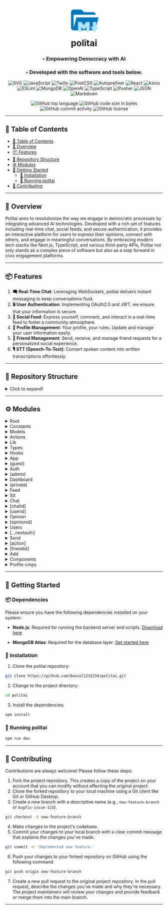 <div align="center">
<h1 align="center">
<img src="https://raw.githubusercontent.com/PKief/vscode-material-icon-theme/ec559a9f6bfd399b82bb44393651661b08aaf7ba/icons/folder-markdown-open.svg" width="100" />
<br>politai
</h1>
<h3>◦ Empowering Democracy with AI</h3>
<h3>◦ Developed with the software and tools below.</h3>

<p align="center">
<img src="https://img.shields.io/badge/SVG-FFB13B.svg?style&logo=SVG&logoColor=black" alt="SVG" />
<img src="https://img.shields.io/badge/JavaScript-F7DF1E.svg?style&logo=JavaScript&logoColor=black" alt="JavaScript" />
<img src="https://img.shields.io/badge/Twilio-F22F46.svg?style&logo=Twilio&logoColor=white" alt="Twilio" />
<img src="https://img.shields.io/badge/PostCSS-DD3A0A.svg?style&logo=PostCSS&logoColor=white" alt="PostCSS" />
<img src="https://img.shields.io/badge/Autoprefixer-DD3735.svg?style&logo=Autoprefixer&logoColor=white" alt="Autoprefixer" />
<img src="https://img.shields.io/badge/React-61DAFB.svg?style&logo=React&logoColor=black" alt="React" />
<img src="https://img.shields.io/badge/Axios-5A29E4.svg?style&logo=Axios&logoColor=white" alt="Axios" />

<img src="https://img.shields.io/badge/ESLint-4B32C3.svg?style&logo=ESLint&logoColor=white" alt="ESLint" />
<img src="https://img.shields.io/badge/MongoDB-47A248.svg?style&logo=MongoDB&logoColor=white" alt="MongoDB" />
<img src="https://img.shields.io/badge/OpenAI-412991.svg?style&logo=OpenAI&logoColor=white" alt="OpenAI" />
<img src="https://img.shields.io/badge/TypeScript-3178C6.svg?style&logo=TypeScript&logoColor=white" alt="TypeScript" />
<img src="https://img.shields.io/badge/Pusher-300D4F.svg?style&logo=Pusher&logoColor=white" alt="Pusher" />
<img src="https://img.shields.io/badge/JSON-000000.svg?style&logo=JSON&logoColor=white" alt="JSON" />
<img src="https://img.shields.io/badge/Markdown-000000.svg?style&logo=Markdown&logoColor=white" alt="Markdown" />
</p>
<img src="https://img.shields.io/github/languages/top/Daniel1231234/politai?style&color=5D6D7E" alt="GitHub top language" />
<img src="https://img.shields.io/github/languages/code-size/Daniel1231234/politai?style&color=5D6D7E" alt="GitHub code size in bytes" />
<img src="https://img.shields.io/github/commit-activity/m/Daniel1231234/politai?style&color=5D6D7E" alt="GitHub commit activity" />
<img src="https://img.shields.io/github/license/Daniel1231234/politai?style&color=5D6D7E" alt="GitHub license" />
</div>

---

## 📖 Table of Contents
- [📖 Table of Contents](#-table-of-contents)
- [📍 Overview](#-overview)
- [📦 Features](#-features)
- [📂 Repository Structure](#-repository-structure)
- [⚙️ Modules](#-modules)
- [🚀 Getting Started](#-getting-started)
    - [🔧 Installation](#-installation)
    - [🤖 Running politai](#-running-politai)
- [🤝 Contributing](#-contributing)

---


## 📍 Overview

Politai aims to revolutionize the way we engage in democratic processes by integrating advanced AI technologies. Developed with a rich set of features including real-time chat, social feeds, and secure authentication, it provides an interactive platform for users to express their opinions, connect with others, and engage in meaningful conversations. By embracing modern tech stacks like Next.js, TypeScript, and various third-party APIs, Politai not only stands as a complex piece of software but also as a step forward in civic engagement platforms.


---

## 📦 Features

1. **🗨 Real-Time Chat**: Leveraging WebSockets, politai delivers instant messaging to keep conversations fluid.
2. **🔒 User Authentication**: Implementing OAuth2.0 and JWT, we ensure that your information is secure.
3. **📣 Social Feed**: Express yourself, comment, and interact in a real-time feed to foster a community atmosphere.
4. **👤 Profile Management**: Your profile, your rules. Update and manage your user information easily.
5. **👫 Friend Management**: Send, receive, and manage friend requests for a personalized social experience.
6. **🎙 STT (Speech-To-Text)**: Convert spoken content into written transcriptions effortlessly.


---


## 📂 Repository Structure

<details closed><summary>Click to expand!</summary>

```sh
└── politai/
    ├── .eslintrc.json
    ├── .gitignore
    ├── README.md
    ├── next.config.js
    ├── package-lock.json
    ├── package.json
    ├── postcss.config.js
    ├── public/
    │   ├── images/
    │   │   ├── hero.png
    │   │   └── placeholder.jpg
    │   ├── next.svg
    │   └── vercel.svg
    ├── src/
    │   ├── actions/
    │   │   └── index.ts
    │   ├── app/
    │   │   ├── (admin)/
    │   │   │   ├── dashboard/
    │   │   │   │   └── page.tsx
    │   │   │   └── layout.tsx
    │   │   ├── (guest)/
    │   │   │   ├── auth/
    │   │   │   │   └── page.tsx
    │   │   │   └── layout.tsx
    │   │   ├── (private)/
    │   │   │   ├── chat/
    │   │   │   │   ├── [chatId]/
    │   │   │   │   │   ├── loading.tsx
    │   │   │   │   │   └── page.tsx
    │   │   │   │   ├── loading.tsx
    │   │   │   │   └── page.tsx
    │   │   │   ├── feed/
    │   │   │   │   ├── loading.tsx
    │   │   │   │   └── page.tsx
    │   │   │   ├── layout.tsx
    │   │   │   ├── profile/
    │   │   │   │   └── [userId]/
    │   │   │   │       ├── loading.tsx
    │   │   │   │       └── page.tsx
    │   │   │   └── stt/
    │   │   │       ├── loading.tsx
    │   │   │       └── page.tsx
    │   │   ├── api/
    │   │   │   ├── auth/
    │   │   │   │   ├── [...nextauth]/
    │   │   │   │   │   └── route.ts
    │   │   │   │   └── users/
    │   │   │   │       └── route.ts
    │   │   │   ├── chat/
    │   │   │   │   ├── message/
    │   │   │   │   │   └── send/
    │   │   │   │   │       └── route.ts
    │   │   │   │   └── route.ts
    │   │   │   ├── friends/
    │   │   │   │   ├── [action]/
    │   │   │   │   │   └── route.ts
    │   │   │   │   ├── add/
    │   │   │   │   │   └── route.ts
    │   │   │   │   └── remove/
    │   │   │   │       └── [friendId]/
    │   │   │   │           └── route.ts
    │   │   │   └── opinion/
    │   │   │       ├── comment/
    │   │   │       │   └── [opinionId]/
    │   │   │       │       └── route.ts
    │   │   │       └── route.ts
    │   │   ├── favicon.ico
    │   │   ├── globals.css
    │   │   ├── layout.tsx
    │   │   └── page.tsx
    │   ├── components/
    │   │   ├── AddFriendButton.tsx
    │   │   ├── AddOpinionModal.tsx
    │   │   ├── AppFooter.tsx
    │   │   ├── AppLogo.tsx
    │   │   ├── AuthProvider.tsx
    │   │   ├── Button.tsx
    │   │   ├── ChatInput.tsx
    │   │   ├── ContextMenu.tsx
    │   │   ├── Divider.tsx
    │   │   ├── EmojiPick.tsx
    │   │   ├── EmptyState.tsx
    │   │   ├── FeedHeader.tsx
    │   │   ├── FriendRequestPreviewModal.tsx
    │   │   ├── GoogleSignin.tsx
    │   │   ├── ImgContainer.tsx
    │   │   ├── Input.tsx
    │   │   ├── ManageChat.tsx
    │   │   ├── MenuDropdown.tsx
    │   │   ├── Messages.tsx
    │   │   ├── MobileFeedLayout.tsx
    │   │   ├── NewOpinionInput.tsx
    │   │   ├── OpinionList.tsx
    │   │   ├── OpinionPreview.tsx
    │   │   ├── ProfileHeader.tsx
    │   │   ├── Providers.tsx
    │   │   ├── RemoveChatBtn.tsx
    │   │   ├── SidebarChatList.tsx
    │   │   ├── SignoutButton.tsx
    │   │   ├── Stt.tsx
    │   │   ├── UpdateProfile.tsx
    │   │   └── profile-cmps/
    │   │       ├── About.tsx
    │   │       ├── Friends.tsx
    │   │       ├── OpinionItem.tsx
    │   │       ├── Opinions.tsx
    │   │       └── ProfileContent.tsx
    │   ├── constants/
    │   │   └── index.ts
    │   ├── hooks/
    │   │   ├── useFriendRequests.ts
    │   │   ├── useOnClickOutside.ts
    │   │   └── useScrollPosition.ts
    │   ├── lib/
    │   │   ├── aws.ts
    │   │   ├── db.ts
    │   │   ├── pusher.ts
    │   │   ├── twilio.ts
    │   │   └── utils.ts
    │   ├── models/
    │   │   ├── chat.ts
    │   │   ├── comment.ts
    │   │   ├── index.ts
    │   │   ├── like.ts
    │   │   ├── opinion.ts
    │   │   └── user.ts
    │   └── types/
    │       └── index.d.ts
    ├── tailwind.config.ts
    └── tsconfig.json
```
</details>


---

## ⚙️ Modules

<details closed><summary>Root</summary>

| File                                                                                        | Summary                                                                                                                                                                                                                                                                                                                            |
| ---                                                                                         | ---                                                                                                                                                                                                                                                                                                                                |
| [next.config.js](https://github.com/Daniel1231234/politai/blob/main/next.config.js)         | The code in next.config.js sets up the configuration for a Next.js project. It specifies the allowed domains for images, including cloud storage providers and image hosting services. It also enables the experimental serverActions feature.                                                                                     |
| [tailwind.config.ts](https://github.com/Daniel1231234/politai/blob/main/tailwind.config.ts) | The code is a Tailwind CSS configuration file (tailwind.config.ts). It defines the content to be processed by Tailwind CSS (source files). It extends the theme with additional colors, background images, and grid template columns. It also specifies container settings for centering and padding, and adds a plugin for forms. |
| [postcss.config.js](https://github.com/Daniel1231234/politai/blob/main/postcss.config.js)   | The code is a configuration file for PostCSS, a tool for transforming CSS with JavaScript plugins. It specifies two plugins: Tailwind CSS to customize and optimize CSS, and autoprefixer to add browser-specific prefixes to CSS properties.                                                                                      |

</details>

<details closed><summary>Constants</summary>

| File                                                                                  | Summary                                                                                                                                                                                                                                                                                                                                      |
| ---                                                                                   | ---                                                                                                                                                                                                                                                                                                                                          |
| [index.ts](https://github.com/Daniel1231234/politai/blob/main/src/constants/index.ts) | The code defines constants such as sidebar options, avatar image path, political types, and initial topics. The sidebar options include names, links, and icons for navigation. The political type enum represents different political affiliations. The getInitialTopics function returns an array of topic objects with values and labels. |

</details>

<details closed><summary>Models</summary>

| File                                                                                   | Summary                                                                                                                                                                                                                                                                                                                                                                                                          |
| ---                                                                                    | ---                                                                                                                                                                                                                                                                                                                                                                                                              |
| [chat.ts](https://github.com/Daniel1231234/politai/blob/main/src/models/chat.ts)       | The code defines a schema and model for a chat conversation in a messaging system. It includes fields for chat ID, messages, and users. The Mongoose library is used to define and retrieve the data from a MongoDB database. The code exports the Chat model for use in other parts of the application.                                                                                                         |
| [user.ts](https://github.com/Daniel1231234/politai/blob/main/src/models/user.ts)       | This code defines the user schema and model for a MongoDB database using Mongoose. It includes fields for email, password, name, active status, phone, image, birthday, gender, opinions, chats, ideology, religion, friends, friend requests, createdAt timestamp, and role. It also includes methods for password comparison and password encryption.                                                          |
| [like.ts](https://github.com/Daniel1231234/politai/blob/main/src/models/like.ts)       | The code defines a Mongoose model for a "Like" object, including the creator, opinion, and creation timestamp properties. It exports the model for use in other parts of the application.                                                                                                                                                                                                                        |
| [index.ts](https://github.com/Daniel1231234/politai/blob/main/src/models/index.ts)     | The code in the "models" directory imports and configures various modules related to the user, comment, opinion, chat, and like functionalities for this system.                                                                                                                                                                                                                                                 |
| [comment.ts](https://github.com/Daniel1231234/politai/blob/main/src/models/comment.ts) | This code defines a Comment model for a MongoDB database using Mongoose. It includes fields for text, creator, opinion, likes, dislikes, and createdAt. The model is exported for use in other parts of the codebase.                                                                                                                                                                                            |
| [opinion.ts](https://github.com/Daniel1231234/politai/blob/main/src/models/opinion.ts) | The code defines a Mongoose schema and model for an "Opinion" document, which represents user opinions in a system. It includes fields such as title, body, images, topics, creator, comments, likes, dislikes, and createdAt. The model is exported and can be used to create, retrieve, update, or delete opinion documents. The code also includes an interface for creating an opinion with specific fields. |

</details>

<details closed><summary>Actions</summary>

| File                                                                                | Summary                                                                                                                                                                                                                                                                                                                                                                                                                           |
| ---                                                                                 | ---                                                                                                                                                                                                                                                                                                                                                                                                                               |
| [index.ts](https://github.com/Daniel1231234/politai/blob/main/src/actions/index.ts) | The code provides a set of functions for retrieving and manipulating data related to users, chats, opinions, likes, and friend requests. It connects to a MongoDB database, retrieves and updates data using Mongoose models, and handles error cases. The functions involve tasks such as fetching user details, retrieving user chats, getting opinions with their associated data, managing likes, and handling chat messages. |

</details>

<details closed><summary>Lib</summary>

| File                                                                              | Summary                                                                                                                                                                                                                                                                           |
| ---                                                                               | ---                                                                                                                                                                                                                                                                               |
| [db.ts](https://github.com/Daniel1231234/politai/blob/main/src/lib/db.ts)         | The code connects to MongoDB using Mongoose and provides a function to establish a connection. It utilizes a global object to cache the connection and ensures only one connection is established.                                                                                |
| [aws.ts](https://github.com/Daniel1231234/politai/blob/main/src/lib/aws.ts)       | This code establishes a connection to the Amazon S3 service. It creates a bucket and uploads an object to the bucket using provided parameters. The code includes error handling and logging for debugging purposes.                                                              |
| [utils.ts](https://github.com/Daniel1231234/politai/blob/main/src/lib/utils.ts)   | The code in `utils.ts` provides various utility functions. These functions include merging CSS class names, converting keys for Pusher, constructing hyperlinks, formatting distance between dates, formatting dates, generating random IDs, and getting an empty opinion object. |
| [pusher.ts](https://github.com/Daniel1231234/politai/blob/main/src/lib/pusher.ts) | The code defines and exports two Pusher instances: pusherServer, for server-side use, and pusherClient, for client-side use. It initializes both instances with the Pusher app ID, key, secret, cluster, and TLS settings.                                                        |
| [twilio.ts](https://github.com/Daniel1231234/politai/blob/main/src/lib/twilio.ts) | The code in this file sets up the Twilio API with the provided account SID and auth token, making it ready to send SMS messages and make calls.                                                                                                                                   |

</details>

<details closed><summary>Types</summary>

| File                                                                                  | Summary                                                                                                                                                                                               |
| ---                                                                                   | ---                                                                                                                                                                                                   |
| [index.d.ts](https://github.com/Daniel1231234/politai/blob/main/src/types/index.d.ts) | This code defines interfaces for various entities like friend request, like, opinion, comment, chat, and message. It also extends the existing user and session interfaces from the next-auth module. |

</details>

<details closed><summary>Hooks</summary>

| File                                                                                                      | Summary                                                                                                                                                                                                                                                                                                                                                                 |
| ---                                                                                                       | ---                                                                                                                                                                                                                                                                                                                                                                     |
| [useScrollPosition.ts](https://github.com/Daniel1231234/politai/blob/main/src/hooks/useScrollPosition.ts) | The code is a custom React hook called useScrollPosition. It is used to track and retrieve the current scroll position on a web page. The hook utilizes the useState and useEffect hooks from React to set up a listener for the scroll event and update the scroll position state. It returns the current scroll position.                                             |
| [useOnClickOutside.ts](https://github.com/Daniel1231234/politai/blob/main/src/hooks/useOnClickOutside.ts) | This code implements a custom hook called useOnClickOutside, which listens for clicks or touches outside a specified element. It takes in a ref to track the element and a callback handler to be executed when a click or touch event occurs outside the element. This hook adds event listeners for mousedown and touchstart events, and removes them when unmounted. |
| [useFriendRequests.ts](https://github.com/Daniel1231234/politai/blob/main/src/hooks/useFriendRequests.ts) | The code defines a hook called useFriendRequests. It creates a state management system using the Zustand library, where users can manage a list of friend requests. The state consists of an array of FriendRequest objects, and provides functions to set the requests, add new requests, and remove requests by sender ID.                                            |

</details>

<details closed><summary>App</summary>

| File                                                                                  | Summary                                                                                                                                                                                                                                                                                                                                          |
| ---                                                                                   | ---                                                                                                                                                                                                                                                                                                                                              |
| [page.tsx](https://github.com/Daniel1231234/politai/blob/main/src/app/page.tsx)       | The code defines the functionality of the home page in a web application. It fetches the server session, checks if it exists, and redirects the user if necessary. The page includes a header with a logo and a "Sign In" link. It also displays a heading, description, and a link to explore the platform. The page contains an image as well. |
| [layout.tsx](https://github.com/Daniel1231234/politai/blob/main/src/app/layout.tsx)   | This code is the root layout component of an application. It includes an authentication provider and renders the children components within a HTML body. The Providers component allows for additional providers to be added. The metadata object defines the title and description for the application.                                         |
| [globals.css](https://github.com/Daniel1231234/politai/blob/main/src/app/globals.css) | This code is a CSS file that defines the global styles for the application. It includes Tailwind CSS configuration and sets the base container width, scroll bar styles, and padding/margin for an emoji picker component. It also hides certain elements related to emoji categories.                                                           |

</details>

<details closed><summary>(guest)</summary>

| File                                                                                        | Summary                                                                                                                                                                                                                                                                                                                                                                                      |
| ---                                                                                         | ---                                                                                                                                                                                                                                                                                                                                                                                          |
| [layout.tsx](https://github.com/Daniel1231234/politai/blob/main/src/app/(guest)/layout.tsx) | The code defines a component called GuestLayout that serves as a layout for guests in a web application. It imports the getServerSession function from the next-auth package to check the user's session. If the session exists, the code redirects the user to the "/feed" route. The layout renders a section element with a specific background class and renders the children within it. |

</details>

<details closed><summary>Auth</summary>

| File                                                                                         | Summary                                                                                                                                                                                                                                                                                                  |
| ---                                                                                          | ---                                                                                                                                                                                                                                                                                                      |
| [page.tsx](https://github.com/Daniel1231234/politai/blob/main/src/app/(guest)/auth/page.tsx) | This code defines the functionality of an authentication page in a React application. It handles user authentication, registration, and login using credentials or Google sign-in. Form input is validated using React Hook Form. The code also makes use of Next.js router and Axios for HTTP requests. |

</details>

<details closed><summary>(admin)</summary>

| File                                                                                        | Summary                                                                                                                                                                                                                                                                                                                                                                                                                       |
| ---                                                                                         | ---                                                                                                                                                                                                                                                                                                                                                                                                                           |
| [layout.tsx](https://github.com/Daniel1231234/politai/blob/main/src/app/(admin)/layout.tsx) | The code in `layout.tsx` defines the `AdminLayout` component, which expects a `children` prop. It uses `getServerSession()` to retrieve the user session and checks if the user's role is "admin". If not, it redirects to the "/auth" page. The component wraps the children in a `<section>` element with the CSS class "bg-light-1". The exported `AdminLayout` can be used as a layout component for admin-related pages. |

</details>

<details closed><summary>Dashboard</summary>

| File                                                                                              | Summary                                                                                                                                                                                                                                                                                                       |
| ---                                                                                               | ---                                                                                                                                                                                                                                                                                                           |
| [page.tsx](https://github.com/Daniel1231234/politai/blob/main/src/app/(admin)/dashboard/page.tsx) | The code in the file `page.tsx` is a React functional component that defines the DashboardPage. It takes no props as input and returns a div element with the class name "DashboardPage" displaying the text "DashboardPage". This component can be used to render the dashboard page in a React application. |

</details>

<details closed><summary>(private)</summary>

| File                                                                                          | Summary                                                                                                                                                                                                                                                                                                          |
| ---                                                                                           | ---                                                                                                                                                                                                                                                                                                              |
| [layout.tsx](https://github.com/Daniel1231234/politai/blob/main/src/app/(private)/layout.tsx) | The `FeedLayout` component is responsible for rendering the layout of a feed page. It authenticates the user session, retrieves friend requests and chats related to the user, and renders a sidebar navigation with various links and components. The main content is displayed in the main area of the layout. |

</details>

<details closed><summary>Feed</summary>

| File                                                                                                 | Summary                                                                                                                                                                                                                                                                                                                                                                                                             |
| ---                                                                                                  | ---                                                                                                                                                                                                                                                                                                                                                                                                                 |
| [page.tsx](https://github.com/Daniel1231234/politai/blob/main/src/app/(private)/feed/page.tsx)       | The code in this file is responsible for rendering the feed page of a web application. It uses various components, actions, and APIs to fetch initial opinions, retrieve user friends, and authenticate user sessions. If the session is not available, the user is redirected to the authentication page. The page then displays a new opinion input, a divider, and a list of opinions based on the user session. |
| [loading.tsx](https://github.com/Daniel1231234/politai/blob/main/src/app/(private)/feed/loading.tsx) | The code in src/app/(private)/feed/loading.tsx exports a React component called "loading" that displays a loading skeleton UI. It uses the Skeleton component from the react-loading-skeleton library to render placeholders with specified dimensions. The component is wrapped in a div container and uses CSS classes for styling.                                                                               |

</details>

<details closed><summary>Stt</summary>

| File                                                                                                | Summary                                                                                                                                                                                                                                                                                                                                                                                                          |
| ---                                                                                                 | ---                                                                                                                                                                                                                                                                                                                                                                                                              |
| [page.tsx](https://github.com/Daniel1231234/politai/blob/main/src/app/(private)/stt/page.tsx)       | The code defines a SpeechToText component that renders the Stt component. It is a React functional component without any specified props.                                                                                                                                                                                                                                                                        |
| [loading.tsx](https://github.com/Daniel1231234/politai/blob/main/src/app/(private)/stt/loading.tsx) | The code in `loading.tsx` exports a React component called `loading`. It renders a loading skeleton UI with customizable dimensions using the Skeleton component from the react-loading-skeleton library. The component accepts no props and returns a div container with three skeletons of different sizes. The loading component is intended to be used for visualizing loading states in the user interface. |

</details>

<details closed><summary>Chat</summary>

| File                                                                                                 | Summary                                                                                                                                                                                                                                                                                                                     |
| ---                                                                                                  | ---                                                                                                                                                                                                                                                                                                                         |
| [page.tsx](https://github.com/Daniel1231234/politai/blob/main/src/app/(private)/chat/page.tsx)       | This code represents the functionality of the chat page in an application. It retrieves the user's session and redirects if the session doesn't exist. It then fetches the user's chat data and displays either an empty state or the chat management component based on the availability of chats.                         |
| [loading.tsx](https://github.com/Daniel1231234/politai/blob/main/src/app/(private)/chat/loading.tsx) | This code defines a React FC component called "loading" that displays skeleton loading animations. It renders a container with three Skeleton components representing loading placeholders for different UI elements.                                                                                                       |
| [route.ts](https://github.com/Daniel1231234/politai/blob/main/src/app/api/chat/route.ts)             | This code is a server route for handling a POST request to create a chat. It connects to a MongoDB database, retrieves the authenticated user's session, and creates a chat or updates an existing one with the given chatId and friend details. It also updates the user's chat list and returns the created/updated chat. |

</details>

<details closed><summary>[chatid]</summary>

| File                                                                                                          | Summary                                                                                                                                                                                                                                                                                                                                                                                                                                                       |
| ---                                                                                                           | ---                                                                                                                                                                                                                                                                                                                                                                                                                                                           |
| [page.tsx](https://github.com/Daniel1231234/politai/blob/main/src/app/(private)/chat/[chatId]/page.tsx)       | This code is for a private chat page in a chat application. It retrieves the chat and chat partner information based on the chat ID. The page displays the chat partner's profile picture, name, and email. It also renders the chat messages and provides an input for the user to send new messages.                                                                                                                                                        |
| [loading.tsx](https://github.com/Daniel1231234/politai/blob/main/src/app/(private)/chat/[chatId]/loading.tsx) | The `loading.tsx` file is a React component that renders a loading skeleton for a chat interface. It includes placeholders for chat messages with a mixture of styled components and the `Skeleton` component from the "react-loading-skeleton" library. The skeleton provides a visual representation of the chat UI while data is being fetched or loaded. This component helps to enhance user experience by giving them a sense of progress and activity. |

</details>

<details closed><summary>[userid]</summary>

| File                                                                                                             | Summary                                                                                                                                                                                                                                                                                                                                       |
| ---                                                                                                              | ---                                                                                                                                                                                                                                                                                                                                           |
| [page.tsx](https://github.com/Daniel1231234/politai/blob/main/src/app/(private)/profile/[userId]/page.tsx)       | The code is a React component that renders a user profile page. It retrieves user information, opinions, and friends using various API calls. It also checks if the logged-in user is viewing their own profile and handles friend requests accordingly. The rendered components include a profile header, content, and an add friend button. |
| [loading.tsx](https://github.com/Daniel1231234/politai/blob/main/src/app/(private)/profile/[userId]/loading.tsx) | The code provides a loading skeleton component for displaying a loading state in a user's profile. It uses the React framework and renders a set of Skeleton components to represent the loading state of various elements in the profile. The loading skeleton component is customizable with different dimensions and styling.              |

</details>

<details closed><summary>Opinion</summary>

| File                                                                                        | Summary                                                                                                                                                                                                                                                                                                                                                                                                                  |
| ---                                                                                         | ---                                                                                                                                                                                                                                                                                                                                                                                                                      |
| [route.ts](https://github.com/Daniel1231234/politai/blob/main/src/app/api/opinion/route.ts) | The code defines a POST function for creating a new opinion. It uses Next.js authentication to check if the user is authorized. It connects to a MongoDB database and creates a new opinion document based on the request's JSON payload. It also updates the user's opinions array with the new opinion ID. Finally, it returns a JSON response with the success status and the new opinion or an error message if any. |

</details>

<details closed><summary>[opinionid]</summary>

| File                                                                                                            | Summary                                                                                                                                                                                                                                                                                             |
| ---                                                                                                             | ---                                                                                                                                                                                                                                                                                                 |
| [route.ts](https://github.com/Daniel1231234/politai/blob/main/src/app/api/opinion/comment/[opinionId]/route.ts) | This code handles the creation and deletion of comments for a given opinion. It ensures the user is authenticated before proceeding. It leverages a MongoDB database for data storage and uses Pusher for real-time updates. If successful, it returns a JSON response with the appropriate status. |

</details>

<details closed><summary>Users</summary>

| File                                                                                           | Summary                                                                                                                                                                                                                                                               |
| ---                                                                                            | ---                                                                                                                                                                                                                                                                   |
| [route.ts](https://github.com/Daniel1231234/politai/blob/main/src/app/api/auth/users/route.ts) | This code defines a POST API route for user creation. It receives user data in the request body, checks if the email is already in use, saves the user to a MongoDB database, and returns a response with the created user's details. It handles error cases as well. |

</details>

<details closed><summary>[...nextauth]</summary>

| File                                                                                                   | Summary                                                                                                                                                                                                       |
| ---                                                                                                    | ---                                                                                                                                                                                                           |
| [route.ts](https://github.com/Daniel1231234/politai/blob/main/src/app/api/auth/[...nextauth]/route.ts) | This code defines the authentication options for the NextAuth framework. It handles authentication using Google and custom credentials providers, validates credentials, assigns roles, and manages sessions. |

</details>

<details closed><summary>Send</summary>

| File                                                                                                  | Summary                                                                                                                                                                                                                                                                                                                                                                             |
| ---                                                                                                   | ---                                                                                                                                                                                                                                                                                                                                                                                 |
| [route.ts](https://github.com/Daniel1231234/politai/blob/main/src/app/api/chat/message/send/route.ts) | The code defines two functions: POST and DELETE. The POST function sends a chat message by connecting to MongoDB, authenticating the user, and saving the message in the database. It also triggers a push notification to the chat room using Pusher. The DELETE function connects to MongoDB, authenticates the user, and retrieves the chat ID to delete the corresponding chat. |

</details>

<details closed><summary>[action]</summary>

| File                                                                                                 | Summary                                                                                                                                                                                                                                                                                          |
| ---                                                                                                  | ---                                                                                                                                                                                                                                                                                              |
| [route.ts](https://github.com/Daniel1231234/politai/blob/main/src/app/api/friends/[action]/route.ts) | This code handles the HTTP POST request for accepting or denying friend requests. It verifies the user's session, connects to the database, and updates the user's friend requests and friends lists accordingly. It returns a JSON response indicating the success or failure of the operation. |

</details>

<details closed><summary>[friendid]</summary>

| File                                                                                                          | Summary                                                                                                                                                                                                                                                                                                                                   |
| ---                                                                                                           | ---                                                                                                                                                                                                                                                                                                                                       |
| [route.ts](https://github.com/Daniel1231234/politai/blob/main/src/app/api/friends/remove/[friendId]/route.ts) | This code is for handling the deletion of a friend from a user's friend list. It uses Next.js server functions and NextAuth for authentication. The code checks if the user is authenticated, connects to MongoDB, finds the friend by their ID, updates both the user and friend's friend lists, and returns a success message or error. |

</details>

<details closed><summary>Add</summary>

| File                                                                                            | Summary                                                                                                                                                                                                                                                                                                                                                                                             |
| ---                                                                                             | ---                                                                                                                                                                                                                                                                                                                                                                                                 |
| [route.ts](https://github.com/Daniel1231234/politai/blob/main/src/app/api/friends/add/route.ts) | The code is a server route that handles the creation of friend requests in a social networking application. It first authenticates the user, then connects to the MongoDB database. It checks if a friend request from the session user already exists and returns an error if it does. If not, it creates a new friend request, adds it to the receiver's profile, and returns a success response. |

</details>

<details closed><summary>Components</summary>

| File                                                                                                                             | Summary                                                                                                                                                                                                                                                                                                                                                                                                                                                                                                                                                                                                                              |
| ---                                                                                                                              | ---                                                                                                                                                                                                                                                                                                                                                                                                                                                                                                                                                                                                                                  |
| [Divider.tsx](https://github.com/Daniel1231234/politai/blob/main/src/components/Divider.tsx)                                     | The code in this component, "Divider.tsx", is responsible for rendering a horizontal divider in a React application. It is a functional component that takes an optional className as a prop and returns a div element with the given className. The div element has a width of 100%, a border of gray color, and any additional class provided through the prop.                                                                                                                                                                                                                                                                    |
| [AppFooter.tsx](https://github.com/Daniel1231234/politai/blob/main/src/components/AppFooter.tsx)                                 | This code is for the AppFooter component of a web application. It displays a footer at the bottom of the app, except on the chat and speech-to-text pages. The footer includes information about the app's creator, a link to their website, and a link to their GitHub profile. It is implemented using React and Next.js.                                                                                                                                                                                                                                                                                                          |
| [MobileFeedLayout.tsx](https://github.com/Daniel1231234/politai/blob/main/src/components/MobileFeedLayout.tsx)                   | The code in this file, MobileFeedLayout.tsx, defines a React component that represents a mobile feed layout. It consists of a header with a logo, a bell icon for notifications, and a menu button. The menu button opens a side panel with links for user navigation, including profile, feed, chat, speech to text, and sign out. The component also has a footer with additional content, and it supports handling friend requests with a modal for previewing and accepting/denying requests.                                                                                                                                    |
| [GoogleSignin.tsx](https://github.com/Daniel1231234/politai/blob/main/src/components/GoogleSignin.tsx)                           | The code exports a React component called GoogleSignin. It renders a button that allows users to sign in with Google. The component receives two props: loginWithGoogle, a function that handles the sign-in process, and isLoading, a boolean indicating whether the sign-in process is currently loading. The button is styled using CSS classes and contains the text "Sign in with Google" and the Google icon.                                                                                                                                                                                                                  |
| [Input.tsx](https://github.com/Daniel1231234/politai/blob/main/src/components/Input.tsx)                                         | The code is for an input component in a React application that handles form inputs. It takes in various props such as label, id, type, register, required, errors, and disabled. It renders an input element with appropriate styling and validation. The component is exported for external use.                                                                                                                                                                                                                                                                                                                                    |
| [AuthProvider.tsx](https://github.com/Daniel1231234/politai/blob/main/src/components/AuthProvider.tsx)                           | The provided code is a React component called AuthProvider that wraps the children components. It imports React, the SessionProvider from next-auth/react, and the Toaster component from react-hot-toast. The AuthProvider component accepts children as props and renders the SessionProvider component, which includes the children components. This component facilitates session management and authentication within the application.                                                                                                                                                                                          |
| [AppLogo.tsx](https://github.com/Daniel1231234/politai/blob/main/src/components/AppLogo.tsx)                                     | The code defines a functional React component called AppLogo. It renders a logo consisting of a text "Politai" with a globe icon and the text "Social". The component accepts an optional className prop for additional styling.                                                                                                                                                                                                                                                                                                                                                                                                     |
| [Button.tsx](https://github.com/Daniel1231234/politai/blob/main/src/components/Button.tsx)                                       | The code exports a React component called "Button" that allows for customization of its appearance through different variants and sizes. It supports an optional loading state and renders a button element with the specified variant, size, and loading indicator if necessary. The component utilizes utility functions and icons from external libraries.                                                                                                                                                                                                                                                                        |
| [SidebarChatList.tsx](https://github.com/Daniel1231234/politai/blob/main/src/components/SidebarChatList.tsx)                     | The code defines the SidebarChatList component, which renders a list of chats in a sidebar menu. It displays the chat name, the number of unseen messages, and allows navigation to individual chat pages. The component manages the state of unseen messages and handles the opening and closing of the submenu.                                                                                                                                                                                                                                                                                                                    |
| [UpdateProfile.tsx](https://github.com/Daniel1231234/politai/blob/main/src/components/UpdateProfile.tsx)                         | The code defines a React component called UpdateProfile. It renders a form with inputs for email address, full name, country (commented out), political types (commented out), and ideology (textarea). It also includes a "Save Changes" button.                                                                                                                                                                                                                                                                                                                                                                                    |
| [OpinionPreview.tsx](https://github.com/Daniel1231234/politai/blob/main/src/components/OpinionPreview.tsx)                       | The code in the "OpinionPreview.tsx" file is a React component that represents a preview of a user's opinion. It allows users to like the opinion, comment on it, view comments, delete comments, and add friends. It utilizes various hooks and libraries such as Next.js and Pusher for real-time updates. The component also handles API requests to perform actions like adding a friend, adding a like, and adding a comment. Overall, it provides an interactive and dynamic interface for users to interact with opinions.                                                                                                    |
| [ManageChat.tsx](https://github.com/Daniel1231234/politai/blob/main/src/components/ManageChat.tsx)                               | The code defines a React component called "ManageChat" that displays a list of recent chats. It takes in an array of user chats and a session ID as props. Each chat is rendered with the friend's name and profile picture. Links are provided to navigate to individual chats, and there is an option to remove chats. The component is styled using tailwind CSS.                                                                                                                                                                                                                                                                 |
| [MenuDropdown.tsx](https://github.com/Daniel1231234/politai/blob/main/src/components/MenuDropdown.tsx)                           | The code in MenuDropdown.tsx is a React component that represents a menu dropdown for a user. It displays the user's profile image and provides options for viewing friend requests and signing out. It also handles friend request actions and provides a modal for previewing and responding to friend requests.                                                                                                                                                                                                                                                                                                                   |
| [AddOpinionModal.tsx](https://github.com/Daniel1231234/politai/blob/main/src/components/AddOpinionModal.tsx)                     | The code in this file, "AddOpinionModal.tsx", defines a React component called "AddOpinionModal". It is a modal dialog that allows users to create a new opinion. The modal contains input fields for the opinion's title and body, as well as a file upload button for attaching images. Users can also select multiple topics for the opinion from a dropdown menu. When the user submits the form, the opinion is sent to a server-side API endpoint using Axios, and upon successful submission, a success toast notification is displayed. Overall, this component provides a user interface for creating and posting opinions. |
| [NewOpinionInput.tsx](https://github.com/Daniel1231234/politai/blob/main/src/components/NewOpinionInput.tsx)                     | The code defines a React component called NewOpinionInput. It renders a form input for users to share their opinion. The component takes a user object as a prop and displays the user's profile image and name. When the user clicks on the input, it opens a modal form called AddOpinionModal. The component manages the state for the modal being open or closed.                                                                                                                                                                                                                                                                |
| [ProfileHeader.tsx](https://github.com/Daniel1231234/politai/blob/main/src/components/ProfileHeader.tsx)                         | The code defines a React component called ProfileHeader. It displays a user's profile information, including their image, name, number of friends, and join date. The component receives the user object and a boolean indicating if it's the user's own profile. It uses various Next.js and React libraries for functionality and styling.                                                                                                                                                                                                                                                                                         |
| [FriendRequestPreviewModal.tsx](https://github.com/Daniel1231234/politai/blob/main/src/components/FriendRequestPreviewModal.tsx) | The code defines a React functional component called FriendRequestPreviewModal. It is a modal component that renders a dialog box displaying friend requests. Users can approve or deny the requests using buttons. The component receives props including the friend requests data and functions for handling the requests.                                                                                                                                                                                                                                                                                                         |
| [SignoutButton.tsx](https://github.com/Daniel1231234/politai/blob/main/src/components/SignoutButton.tsx)                         | The code defines a React component called SignoutButton that triggers a sign out process when clicked. It imports the "signOut" function from the "next-auth/react" package and uses it to sign out the user. The sign out is initiated by a button click event, and it redirects to the callbackUrl provided. If there is an error, it logs a message to the console.                                                                                                                                                                                                                                                               |
| [OpinionList.tsx](https://github.com/Daniel1231234/politai/blob/main/src/components/OpinionList.tsx)                             | The code defines a React component called OpinionList, which receives a user object as a prop. It fetches initial opinions and user friends' data asynchronously. It renders the list of opinions and determines if each opinion belongs to a friend or the user. It also renders an empty state message if there are no opinions.                                                                                                                                                                                                                                                                                                   |
| [ImgContainer.tsx](https://github.com/Daniel1231234/politai/blob/main/src/components/ImgContainer.tsx)                           | The code in ImgContainer.tsx exports a React component called ImgContainer, which takes a prop called publicId. It renders a CldImage component from the "next-cloudinary" package, displaying an image with the provided publicId as its source. The image has a width and height of 300 pixels and fills the background.                                                                                                                                                                                                                                                                                                           |
| [FeedHeader.tsx](https://github.com/Daniel1231234/politai/blob/main/src/components/FeedHeader.tsx)                               | The code represents a functional component called FeedHeader in React. It renders a header section containing a search bar, an app logo, and a menu dropdown. It receives user and friendRequests as props. The search bar allows users to search for content, while the menu dropdown displays user information and pending friend requests.                                                                                                                                                                                                                                                                                        |
| [ChatInput.tsx](https://github.com/Daniel1231234/politai/blob/main/src/components/ChatInput.tsx)                                 | The code in "ChatInput.tsx" file is a React component that serves as an input field for sending messages in a chat application. It includes features like sending text messages, uploading images, using speech-to-text for input, and selecting emojis. The component uses various libraries and APIs such as Next.js, Cloudinary, react-speech-recognition, and react-icons. The code also implements event handling and API requests for sending messages and uploading images.                                                                                                                                                   |
| [RemoveChatBtn.tsx](https://github.com/Daniel1231234/politai/blob/main/src/components/RemoveChatBtn.tsx)                         | The code provides a React component called "RemoveChatBtn" that renders a button with a trash icon. When the button is clicked, it calls the "deleteChat" function to delete a chat identified by the provided chatId. If the deletion is successful, a success toast message is shown. Finally, the router is refreshed to update the UI.                                                                                                                                                                                                                                                                                           |
| [Providers.tsx](https://github.com/Daniel1231234/politai/blob/main/src/components/Providers.tsx)                                 | The code exports a React component called Providers, meant to wrap other components as a provider. It renders a Toast notification component from the react-hot-toast library in a fixed position at the top-center. It then renders the children components as its direct child elements.                                                                                                                                                                                                                                                                                                                                           |
| [AddFriendButton.tsx](https://github.com/Daniel1231234/politai/blob/main/src/components/AddFriendButton.tsx)                     | This code is a React component that renders an "Add Friend" button. When the button is clicked, it sends a POST request to the server to add a friend request. The component handles loading and error states, and displays a success toast message upon successful request. It also disables the button if a friend request has already been sent.                                                                                                                                                                                                                                                                                  |
| [ContextMenu.tsx](https://github.com/Daniel1231234/politai/blob/main/src/components/ContextMenu.tsx)                             | The code defines a React component called ContextMenu that creates a customizable context menu. It handles click events and displays a menu with options such as copy and remove. The menu can be disabled, show separators, and have nested submenus.                                                                                                                                                                                                                                                                                                                                                                               |
| [Messages.tsx](https://github.com/Daniel1231234/politai/blob/main/src/components/Messages.tsx)                                   | The code in the "Messages.tsx" file implements a React component for rendering chat messages. It receives an array of chat messages, the chat partner's ID, the current user's data, and the chat ID as props. The component uses the Pusher client to subscribe to real-time updates for the chat. It handles adding and removing messages based on events received from Pusher. The component also supports a context menu with options for copying message content and removing messages. The messages are rendered with appropriate styling based on the sender and content type.                                                |
| [EmojiPick.tsx](https://github.com/Daniel1231234/politai/blob/main/src/components/EmojiPick.tsx)                                 | The code is a TypeScript component in a Next.js application that dynamically imports a emoji-picker-react package using the "next/dynamic" module. It disables server-side rendering (ssr: false) for this component. Ultimately, the code exports the dynamically imported Picker component.                                                                                                                                                                                                                                                                                                                                        |
| [EmptyState.tsx](https://github.com/Daniel1231234/politai/blob/main/src/components/EmptyState.tsx)                               | The code defines a React component called EmptyState. It takes in props like title, description, buttonLabel, and onButtonClick, and renders a div with these values. It also conditionally renders a Button component if the onButtonClick prop is provided. Overall, it creates a styled empty state UI with customizable text and an optional button.                                                                                                                                                                                                                                                                             |
| [Stt.tsx](https://github.com/Daniel1231234/politai/blob/main/src/components/Stt.tsx)                                             | This code is a React component that provides speech-to-text functionality. It utilizes the react-speech-recognition library to handle speech recognition. The component displays the transcribed text and allows the user to start and stop listening to speech input using buttons. The transcribed text can also be copied to the clipboard.                                                                                                                                                                                                                                                                                       |

</details>

<details closed><summary>Profile-cmps</summary>

| File                                                                                                                    | Summary                                                                                                                                                                                                                                                                                                                                                                                                                                                         |
| ---                                                                                                                     | ---                                                                                                                                                                                                                                                                                                                                                                                                                                                             |
| [ProfileContent.tsx](https://github.com/Daniel1231234/politai/blob/main/src/components/profile-cmps/ProfileContent.tsx) | This code represents the ProfileContent component responsible for displaying different sections (opinions, about, friends) on a profile page. It utilizes React's useState hook to manage the selected section. The component renders buttons for each section and updates the content based on the selected variant. The variant is controlled by the "variant" state and determines which component (Opinions, About, Friends) is displayed.                  |
| [OpinionItem.tsx](https://github.com/Daniel1231234/politai/blob/main/src/components/profile-cmps/OpinionItem.tsx)       | The code defines a React functional component called OpinionItem that renders a card-like structure displaying an opinion item. It includes the item's creator information, image, creation date, body text, and associated topics. It also has an interactive heart icon. The component utilizes utility functions to format dates.                                                                                                                            |
| [About.tsx](https://github.com/Daniel1231234/politai/blob/main/src/components/profile-cmps/About.tsx)                   | The code defines a React functional component "About" that receives a user object as a prop. It renders the user's name in a div element.                                                                                                                                                                                                                                                                                                                       |
| [Friends.tsx](https://github.com/Daniel1231234/politai/blob/main/src/components/profile-cmps/Friends.tsx)               | This code defines a React functional component called "Friends". It receives props like "isUserProfile", "friends", and "sessionId". The component renders a list of friends with their names and profile pictures. It provides options to delete a friend and start a private chat with a friend. If there are no friends, an empty state component is displayed with a button to find friends.                                                                |
| [Opinions.tsx](https://github.com/Daniel1231234/politai/blob/main/src/components/profile-cmps/Opinions.tsx)             | The code defines a React component called "Opinions" that displays a list of opinions. It takes in parameters like username, a boolean indicating whether the profile being viewed is the user's own profile, and an array of opinion objects. The component renders a grid of OpinionItem components that display each opinion. If there are no opinions, it shows an "EmptyState" component. When a button is clicked, it opens a modal to add a new opinion. |

</details>

---

## 🚀 Getting Started

### 📦 Dependencies

Please ensure you have the following dependencies installed on your system:

- **Node.js**: Required for running the backend server and scripts. [Download here](https://nodejs.org/)
  
- **MongoDB Atlas**: Required for the database layer. [Get started here](https://www.mongodb.com/cloud/atlas)



### 🔧 Installation

1. Clone the politai repository:
```sh
git clone https://github.com/Daniel1231234/politai.git
```

2. Change to the project directory:
```sh
cd politai
```

3. Install the dependencies:
```sh
npm install
```

### 🤖 Running politai

```sh
npm run dev
```

---


## 🤝 Contributing

Contributions are always welcome! Please follow these steps:
1. Fork the project repository. This creates a copy of the project on your account that you can modify without affecting the original project.
2. Clone the forked repository to your local machine using a Git client like Git or GitHub Desktop.
3. Create a new branch with a descriptive name (e.g., `new-feature-branch` or `bugfix-issue-123`).
```sh
git checkout -b new-feature-branch
```
4. Make changes to the project's codebase.
5. Commit your changes to your local branch with a clear commit message that explains the changes you've made.
```sh
git commit -m 'Implemented new feature.'
```
6. Push your changes to your forked repository on GitHub using the following command
```sh
git push origin new-feature-branch
```
7. Create a new pull request to the original project repository. In the pull request, describe the changes you've made and why they're necessary.
The project maintainers will review your changes and provide feedback or merge them into the main branch.

---

